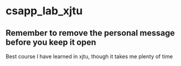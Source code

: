 # csapp_lab_xjtu
## Remember to remove the personal message before you keep it open
Best course I have learned in xjtu, though it takes me plenty of time
